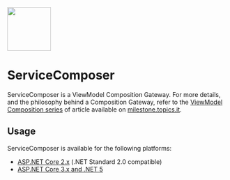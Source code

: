 <!--
GENERATED FILE - DO NOT EDIT
This file was generated by [MarkdownSnippets](https://github.com/SimonCropp/MarkdownSnippets).
Source File: /docs/mdsource/index.source.md
To change this file edit the source file and then run MarkdownSnippets.
-->

<img src="/assets/ServiceComposer.png" width="100" />

# ServiceComposer

ServiceComposer is a ViewModel Composition Gateway. For more details, and the philosophy behind a Composition Gateway, refer to the [ViewModel Composition series](https://milestone.topics.it/categories/view-model-composition) of article available on [milestone.topics.it](https://milestone.topics.it/).

## Usage

ServiceComposer is available for the following platforms:

- [ASP.NET Core 2.x](asp-net-core-2x) (.NET Standard 2.0 compatible)
- [ASP.NET Core 3.x and .NET 5](asp-net-core-3x)
